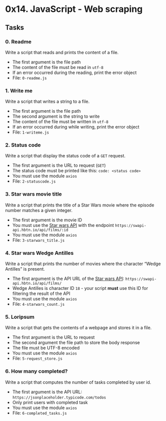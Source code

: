 # 0x14. JavaScript - Web scraping
## Tasks
### 0. Readme
Write a script that reads and prints the content of a file.
-   The first argument is the file path
-   The content of the file must be read in  `utf-8`
-   If an error occurred during the reading, print the error object
-    File:  `0-readme.js`

### 1. Write me
Write a script that writes a string to a file.
-   The first argument is the file path
-   The second argument is the string to write
-   The content of the file must be written in  `utf-8`
-   If an error occurred during while writing, print the error object
-   File:  `1-writeme.js`

### 2. Status code
Write a script that display the status code of a  `GET`  request.
-   The first argument is the URL to request (`GET`)
-   The status code must be printed like this:  `code: <status code>`
-   You must use the module  `axios`
-   File:  `2-statuscode.js`

### 3. Star wars movie title
Write a script that prints the title of a Star Wars movie where the episode number matches a given integer.
-   The first argument is the movie ID
-   You must use the  [Star wars API](https://intranet.hbtn.io/rltoken/2sAQZ5ZAsYKRYccrnNAK2Q "Star wars API")  with the endpoint  `https://swapi-api.hbtn.io/api/films/:id`
-   You must use the module  `axios`
-   File:  `3-starwars_title.js`

### 4. Star wars Wedge Antilles
Write a script that prints the number of movies where the character “Wedge Antilles” is present.
-   The first argument is the API URL of the  [Star wars API](https://intranet.hbtn.io/rltoken/2sAQZ5ZAsYKRYccrnNAK2Q "Star wars API"):  `https://swapi-api.hbtn.io/api/films/`
-   Wedge Antilles is character ID  `18`  - your script  **must**  use this ID for filtering the result of the API
-   You must use the module  `axios`
-   File:  `4-starwars_count.js`

### 5. Loripsum
Write a script that gets the contents of a webpage and stores it in a file.
-   The first argument is the URL to request
-   The second argument the file path to store the body response
-   The file must be UTF-8 encoded
-   You must use the module  `axios`
-   File:  `5-request_store.js`

### 6. How many completed?
Write a script that computes the number of tasks completed by user id.
-   The first argument is the API URL:  `https://jsonplaceholder.typicode.com/todos`
-   Only print users with completed task
-   You must use the module  `axios`
-   File:  `6-completed_tasks.js`